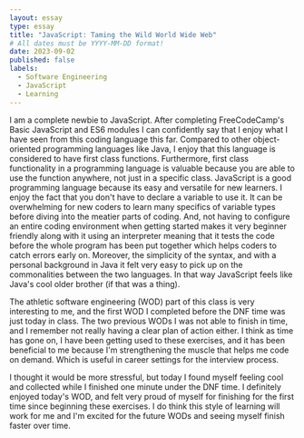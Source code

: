 ```yaml
---
layout: essay
type: essay
title: "JavaScript: Taming the Wild World Wide Web"
# All dates must be YYYY-MM-DD format!
date: 2023-09-02
published: false
labels:
  - Software Engineering
  - JavaScript
  - Learning
---
```


I am a complete newbie to JavaScript. After completing FreeCodeCamp's Basic JavaScript and ES6 modules I can confidently say that I enjoy what I have seen from this coding language this far. Compared to other object-oriented programming languages like Java, I enjoy that this language is considered to have first class functions. Furthermore, first class functionality in a programming language is valuable because you are able to use the function anywhere, not just in a specific class. JavaScript is a good programming language because its easy and versatile for new learners. I enjoy the fact that you don't have to declare a variable to use it. It can be overwhelming for new coders to learn many specifics of variable types before diving into the meatier parts of coding. And, not having to configure an entire coding environment when getting started makes it very beginner friendly along with it using an interpreter meaning that it tests the code before the whole program has been put together which helps coders to catch errors early on. Moreover, the simplicity of the syntax, and with a personal background in Java it felt very easy to pick up on the commonalities between the two languages. In that way JavaScript feels like Java's cool older brother (if that was a thing). 

The athletic software engineering (WOD) part of this class is very interesting to me, and the first WOD I completed before the DNF time was just today in class. The two previous WODs I was not able to finish in time, and I remember not really having a clear plan of action either. I think as time has gone on, I have been getting used to these exercises, and it has been beneficial to me because I'm strengthening the muscle that helps me code on demand. Which is useful in career settings for the interview process. 

I thought it would be more stressful, but today I found myself feeling cool and collected while I finished one minute under the DNF time. I definitely enjoyed today's WOD, and felt very proud of myself for finishing for the first time since beginning these exercises. I do think this style of learning will work for me and I'm excited for the future WODs and seeing myself finish faster over time.
